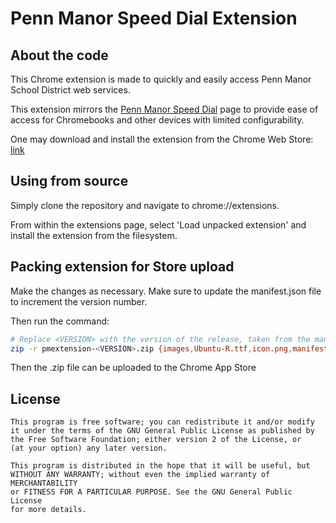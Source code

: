 Penn Manor Speed Dial Extension
===============

About the code
--------------
This Chrome extension is made to quickly and easily access Penn Manor School
District web services.

This extension mirrors the [Penn Manor Speed Dial](https://github.com/pennmanor/SpeedDial) page to provide ease of access for Chromebooks and other devices with limited configurability.

One may download and install the extension from the Chrome Web Store: [link](https://chrome.google.com/webstore/detail/penn-manor-speed-dial/mjagkeellilgpdfininohfelkjjpnlgh)

Using from source
---------------
Simply clone the repository and navigate to chrome://extensions.

From within the extensions page, select 'Load unpacked extension' and install the extension from the filesystem.

Packing extension for Store upload
----------------------------------

Make the changes as necessary. Make sure to update the manifest.json file to increment the version number.

Then run the command:
```bash
# Replace <VERSION> with the version of the release, taken from the manifest.json file
zip -r pmextension-<VERSION>.zip {images,Ubuntu-R.ttf,icon.png,manifest.json,popup.html,store-icon.png,styles.css,styles2.css}
```

Then the .zip file can be uploaded to the Chrome App Store

License
----------------
	This program is free software; you can redistribute it and/or modify
	it under the terms of the GNU General Public License as published by
	the Free Software Foundation; either version 2 of the License, or
	(at your option) any later version.
	
	This program is distributed in the hope that it will be useful, but
	WITHOUT ANY WARRANTY; without even the implied warranty of MERCHANTABILITY
	or FITNESS FOR A PARTICULAR PURPOSE. See the GNU General Public License
	for more details.
